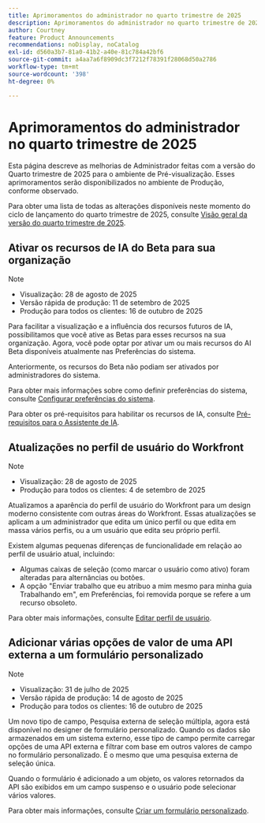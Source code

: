 ```yaml
---
title: Aprimoramentos do administrador no quarto trimestre de 2025
description: Aprimoramentos do administrador no quarto trimestre de 2025
author: Courtney
feature: Product Announcements
recommendations: noDisplay, noCatalog
exl-id: d560a3b7-81a0-41b2-a40e-81c784a42bf6
source-git-commit: a4aa7a6f8909dc3f7212f78391f28068d50a2786
workflow-type: tm+mt
source-wordcount: '398'
ht-degree: 0%

---
```


# Aprimoramentos do administrador no quarto trimestre de 2025

Esta página descreve as melhorias de Administrador feitas com a versão do Quarto trimestre de 2025 para o ambiente de Pré-visualização. Esses aprimoramentos serão disponibilizados no ambiente de Produção, conforme observado.

Para obter uma lista de todas as alterações disponíveis neste momento do ciclo de lançamento do quarto trimestre de 2025, consulte [Visão geral da versão do quarto trimestre de 2025](/help/quicksilver/product-announcements/product-releases/25-q4-release-activity/25-q4-release-overview.md).

## Ativar os recursos de IA do Beta para sua organização

>[!NOTE]
>
>* Visualização: 28 de agosto de 2025
>* Versão rápida de produção: 11 de setembro de 2025
>* Produção para todos os clientes: 16 de outubro de 2025

Para facilitar a visualização e a influência dos recursos futuros de IA, possibilitamos que você ative as Betas para esses recursos na sua organização. Agora, você pode optar por ativar um ou mais recursos do AI Beta disponíveis atualmente nas Preferências do sistema.

Anteriormente, os recursos do Beta não podiam ser ativados por administradores do sistema.

Para obter mais informações sobre como definir preferências do sistema, consulte [Configurar preferências do sistema](/help/quicksilver/administration-and-setup/manage-workfront/security/configure-security-preferences.md).

Para obter os pré-requisitos para habilitar os recursos de IA, consulte [Pré-requisitos para o Assistente de IA](/help/quicksilver/workfront-basics/ai-assistant/ai-assistant-overview.md#prerequisites-to-ai-assistant).

## Atualizações no perfil de usuário do Workfront

>[!NOTE]
>
>* Visualização: 28 de agosto de 2025
>* Produção para todos os clientes: 4 de setembro de 2025

Atualizamos a aparência do perfil de usuário do Workfront para um design moderno consistente com outras áreas do Workfront. Essas atualizações se aplicam a um administrador que edita um único perfil ou que edita em massa vários perfis, ou a um usuário que edita seu próprio perfil.

Existem algumas pequenas diferenças de funcionalidade em relação ao perfil de usuário atual, incluindo:

* Algumas caixas de seleção (como marcar o usuário como ativo) foram alteradas para alternâncias ou botões.
* A opção &quot;Enviar trabalho que eu atribuo a mim mesmo para minha guia Trabalhando em&quot;, em Preferências, foi removida porque se refere a um recurso obsoleto.

Para obter mais informações, consulte [Editar perfil de usuário](/help/quicksilver/administration-and-setup/add-users/create-and-manage-users/edit-a-users-profile.md).

## Adicionar várias opções de valor de uma API externa a um formulário personalizado

>[!NOTE]
>
>* Visualização: 31 de julho de 2025
>* Versão rápida de produção: 14 de agosto de 2025
>* Produção para todos os clientes: 16 de outubro de 2025

Um novo tipo de campo, Pesquisa externa de seleção múltipla, agora está disponível no designer de formulário personalizado. Quando os dados são armazenados em um sistema externo, esse tipo de campo permite carregar opções de uma API externa e filtrar com base em outros valores de campo no formulário personalizado. É o mesmo que uma pesquisa externa de seleção única.

Quando o formulário é adicionado a um objeto, os valores retornados da API são exibidos em um campo suspenso e o usuário pode selecionar vários valores.

Para obter mais informações, consulte [Criar um formulário personalizado](/help/quicksilver/administration-and-setup/customize-workfront/create-manage-custom-forms/form-designer/design-a-form/design-a-form.md).
